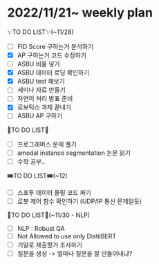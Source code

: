# 2022/11/21~ weekly plan

✨TO DO LIST✨(~11/28)
- [ ] FID Score 구하는거 분석하기
- [x] AP 구하는거 코드 수정하기
- [ ] ASBU 비율 넣기
- [x] ASBU 데이터 로딩 확인하기
- [x] ASBU test 해보기
- [ ] 세미나 자료 만들기
- [ ] 자연어 처리 발표 준비
- [x] 로보틱스 과제 끝내기
- [ ] ASBU AP 구하기

🔮TO DO LIST🔮
- [ ] 프로그래머스 문제 풀기
- [ ] amodal instance segmentation 논문 읽기
- [ ] 수학 공부.. 

🎟TO DO LIST🎟(~12)
- [ ] 스포투 데이터 돌릴 코드 짜기
- [ ] 로봇 제어 함수 확인하기 (UDP/IP 통신 문제일듯)

🥐TO DO LIST🥐(~11/30 - NLP)
- [ ] NLP : Robust QA
- [ ] Not Allowed to use only DistilBERT
- [ ] 기말로 제출할거 조사하기
- [ ] 질문을 생성 -> 얼마나 질문을 잘 만들어내냐?
